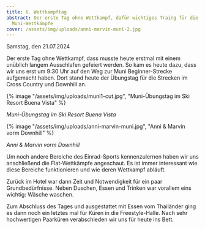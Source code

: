 ```yaml
---
title: 6. Wettkampftag
abstract: Der erste Tag ohne Wettkampf, dafür wichtiges Traing für die kommenden
  Muni-Wettkämpfe
cover: /assets/img/uploads/anni-marvin-muni-2.jpg
---
```

Samstag, den 21.07.2024

Der erste Tag ohne Wettkampf, dass musste heute erstmal mit einem unüblich langem Ausschlafen gefeiert werden. So kam es heute dazu, dass wir uns erst um 9:30 Uhr auf den Weg zur Muni Beginner-Strecke aufgemacht haben. Dort stand heute der Übungstag für die Strecken im Cross Country und Downhill an.

{% image "/assets/img/uploads/muni1-cut.jpg", "Muni-Übungstag im Ski Resort Buena Vista" %}

*Muni-Übungstag im Ski Resort Buena Vista*

{% image "/assets/img/uploads/anni-marvin-muni.jpg", "Anni & Marvin vorm Downhill" %}

*Anni & Marvin vorm Downhill*

Um noch andere Bereiche des Einrad-Sports kennenzulernen haben wir uns anschließend die Flat-Wettkämpfe angeschaut. Es ist immer interessant wie diese Bereiche funktionieren und wie deren Wettkampf abläuft. 

Zurück im Hotel war dann Zeit und Notwendigkeit für ein paar Grundbedürfnisse. Neben Duschen, Essen und Trinken war vorallem eins wichtig: Wäsche waschen.

Zum Abschluss des Tages und ausgestattet mit Essen vom Thailänder ging es dann noch ein letztes mal für Küren in die Freestyle-Halle. Nach sehr hochwertigen Paarküren verabschieden wir uns für heute ins Bett.
